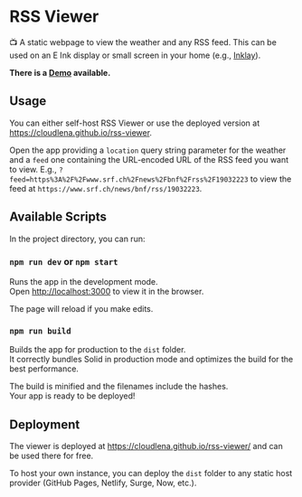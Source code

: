 # RSS Viewer

📺 A static webpage to view the weather and any RSS feed. This can be used on an E Ink display or small screen in your home (e.g., [Inklay](https://www.inklay.app/)).

**There is a [Demo](https://cloudlena.github.io/rss-viewer?location=Bern&feed=https%3A%2F%2Fwww.srf.ch%2Fnews%2Fbnf%2Frss%2F19032223) available.**

## Usage

You can either self-host RSS Viewer or use the deployed version at <https://cloudlena.github.io/rss-viewer>.

Open the app providing a `location` query string parameter for the weather and a `feed` one containing the URL-encoded URL of the RSS feed you want to view. E.g., `?feed=https%3A%2F%2Fwww.srf.ch%2Fnews%2Fbnf%2Frss%2F19032223` to view the feed at `https://www.srf.ch/news/bnf/rss/19032223`.

## Available Scripts

In the project directory, you can run:

### `npm run dev` or `npm start`

Runs the app in the development mode.<br>
Open [http://localhost:3000](http://localhost:3000) to view it in the browser.

The page will reload if you make edits.<br>

### `npm run build`

Builds the app for production to the `dist` folder.<br>
It correctly bundles Solid in production mode and optimizes the build for the best performance.

The build is minified and the filenames include the hashes.<br>
Your app is ready to be deployed!

## Deployment

The viewer is deployed at <https://cloudlena.github.io/rss-viewer/> and can be used there for free.

To host your own instance, you can deploy the `dist` folder to any static host provider (GitHub Pages, Netlify, Surge, Now, etc.).
